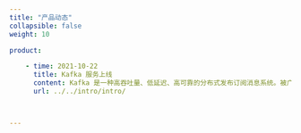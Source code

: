```yaml
---
title: "产品动态"
collapsible: false
weight: 10

product:

    - time: 2021-10-22
      title: Kafka 服务上线
      content: Kafka 是一种高吞吐量、低延迟、高可靠的分布式发布订阅消息系统。被广泛应用于网站活动追踪、日志监控、流式计算、事件采集、数据存储等应用场景。
      url: ../../intro/intro/



---
```



